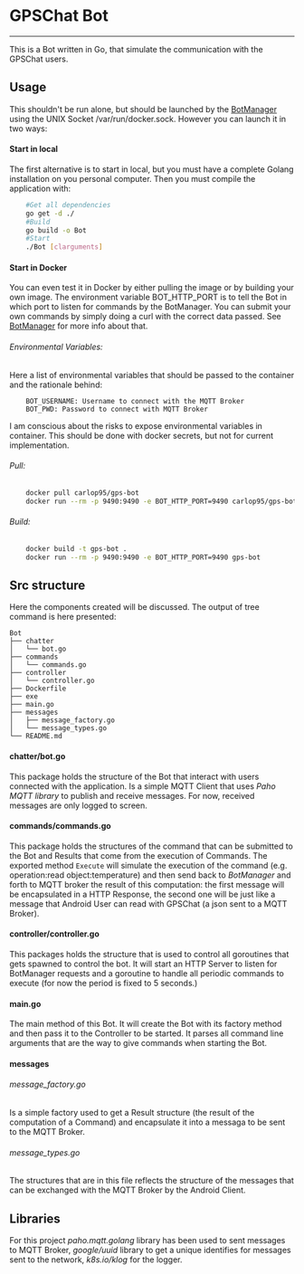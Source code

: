 # GPSChat Bot
--------------
This is a Bot written in Go, that simulate the communication with the GPSChat users.

## Usage
This shouldn't be run alone, but should be launched by the [BotManager](https://github.com/CarloP95/GPSChat/tree/master/BotManager) using the UNIX Socket /var/run/docker.sock.
However you can launch it in two ways:


#### Start in local
The first alternative is to start in local, but you must have a complete Golang installation on you personal computer. Then you must compile the application with:
```bash
    #Get all dependencies
    go get -d ./
    #Build
    go build -o Bot
    #Start
    ./Bot [clarguments]
```

#### Start in Docker
You can even test it in Docker by either pulling the image or by building your own image.
The environment variable BOT_HTTP_PORT is to tell the Bot in which port to listen for commands by the BotManager.
You can submit your own commands by simply doing a curl with the correct data passed. See [BotManager](https://github.com/CarloP95/GPSChat/tree/master/BotManager) for more info about that.

###### Environmental Variables:
Here a list of environmental variables that should be passed to the container and the rationale behind:

```
    BOT_USERNAME: Username to connect with the MQTT Broker
    BOT_PWD: Password to connect with MQTT Broker
```

<aside class="notice">
I am conscious about the risks to expose environmental variables in container. This should be done with docker secrets, but not for current implementation.
</aside>

###### Pull:
```bash
    docker pull carlop95/gps-bot
    docker run --rm -p 9490:9490 -e BOT_HTTP_PORT=9490 carlop95/gps-bot
```

###### Build:
```bash
    docker build -t gps-bot .
    docker run --rm -p 9490:9490 -e BOT_HTTP_PORT=9490 gps-bot
```

## Src structure
Here the components created will be discussed. The output of tree command is here presented:
```
Bot
├── chatter
│   └── bot.go
├── commands
│   └── commands.go
├── controller
│   └── controller.go
├── Dockerfile
├── exe
├── main.go
├── messages
│   ├── message_factory.go
│   └── message_types.go
└── README.md
```
#### chatter/bot.go
This package holds the structure of the Bot that interact with users connected with the application. Is a simple MQTT Client that uses *Paho MQTT library* to publish and receive messages. For now, received messages are only logged to screen.

#### commands/commands.go
This package holds the structures of the command that can be submitted to the Bot and Results that come from the execution of Commands. The exported method `Execute` will simulate the execution of the command (e.g. operation:read object:temperature) and then send back to _BotManager_ and forth to MQTT broker the result of this computation: the first message will be encapsulated in a HTTP Response, the second one will be just like a message that Android User can read with GPSChat (a json sent to a MQTT Broker).

#### controller/controller.go
This packages holds the structure that is used to control all goroutines that gets spawned to control the bot. It will start an HTTP Server to listen for BotManager requests and a goroutine to handle all periodic commands to execute (for now the period is fixed to 5 seconds.)

#### main.go
The main method of this Bot. It will create the Bot with its factory method and then pass it to the Controller to be started. It parses all command line arguments that are the way to give commands when starting the Bot.

#### messages

###### message_factory.go
Is a simple factory used to get a Result structure (the result of the computation of a Command) and encapsulate it into a messaga to be sent to the MQTT Broker.

###### message_types.go
The structures that are in this file reflects the structure of the messages that can be exchanged with the MQTT Broker by the Android Client.

## Libraries
For this project *paho.mqtt.golang* library has been used to sent messages to MQTT Broker, *google/uuid* library to get a unique identifies for messages sent to the network, *k8s.io/klog* for the logger.